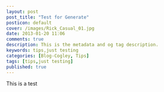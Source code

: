```yaml
---
layout: post
post_title: "Test for Generate"
posticon: default
cover: /images/Rick_Casual_01.jpg
date: 2013-01-20 11:06
comments: true
description: This is the metadata and og tag description.
keywords: tips,just testing
categories: [Blog-Cogley, Tips]
tags: [tips,just testing]
published: true
---
```


This is a test


